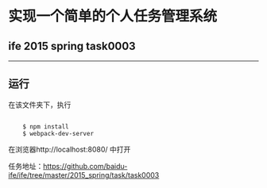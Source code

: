 实现一个简单的个人任务管理系统
====
ife 2015 spring task0003
----
- - -
## 运行

在该文件夹下，执行
<pre><code>
	$ npm install
	$ webpack-dev-server
</code></pre>

在浏览器http://localhost:8080/ 中打开

任务地址：https://github.com/baidu-ife/ife/tree/master/2015_spring/task/task0003
